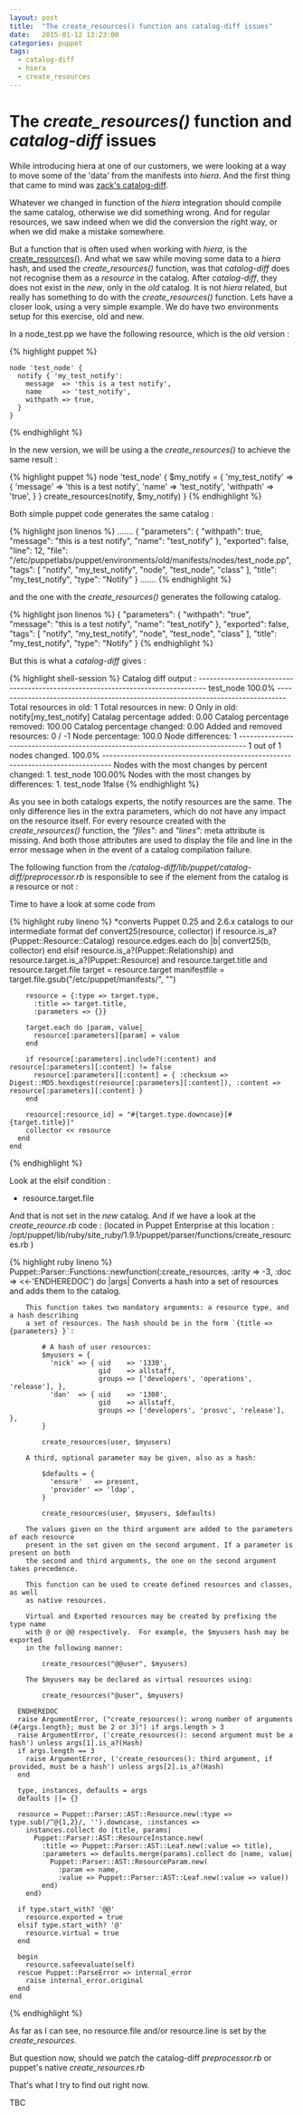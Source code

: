 ```yaml
---
layout: post
title:  "The create_resources() function ans catalog-diff issues"
date:   2015-01-12 13:23:00
categories: puppet
tags:
  - catalog-diff
  - hiera
  - create_resources
---
```

The *create_resources()* function and *catalog-diff* issues
=======================================================

While introducing hiera at one of our customers, we were looking at a way to move some of the 'data'
from the manifests into *hiera*.  And the first thing that came to mind was [zack's catalog-diff][catalog-diff].

Whatever we changed in function of the *hiera* integration should compile the same catalog, otherwise we did something wrong. And for regular resources, we saw indeed when we did the conversion the right way, or when we did make a mistake somewhere.

But a function that is often used when working with *hiera*, is the [create_resources()][create_resources]. And what we saw while moving some data to a *hiera* hash, and used the *create_resources()* function, was that *catalog-diff* does not recognise them as a *resource* in the catalog.  After *catalog-diff*, they does not exist in the *new*, only in the *old* catalog.  It is not *hiera* related, but really has something to do with the *create_resources()* function.
Lets have a closer look, using a very simple example.  We do have two environments setup for this exercise, old and new.

In a node_test.pp we have the following resource, which is the *old* version :

  {% highlight puppet %}

    node 'test_node' {
      notify { 'my_test_notify':
        message  => 'this is a test notify',
        name     => 'test_notify',
        withpath => true,
      }
    }
  {% endhighlight %}

In the new version, we will be using a the *create_resources()* to achieve the same result :

  {% highlight puppet %}
    node 'test_node' {
      $my_notify =  { 'my_test_notify' => { 'message' => 'this is a test notify',
                                            'name' => 'test_notify',
                                            'withpath' => 'true', } }
      create_resources(notify, $my_notify)
    }
  {% endhighlight %}

Both simple puppet code generates the same catalog  :

  {% highlight json linenos %}
     .......
     {
       "parameters": {
         "withpath": true,
         "message": "this is a test notify",
         "name": "test_notify"
       },
       "exported": false,
       "line": 12,
       "file": "/etc/puppetlabs/puppet/environments/old/manifests/nodes/test_node.pp",
       "tags": [
         "notify",
         "my_test_notify",
         "node",
         "test_node",
         "class"
       ],
       "title": "my_test_notify",
       "type": "Notify"
     }
     .......
  {% endhighlight %}

and the one with the *create_resources()* generates the following catalog.

  {% highlight json linenos %}
    {
      "parameters": {
        "withpath": "true",
        "message": "this is a test notify",
        "name": "test_notify"
      },
      "exported": false,
      "tags": [
        "notify",
        "my_test_notify",
        "node",
        "test_node",
        "class"
      ],
      "title": "my_test_notify",
      "type": "Notify"
    }
  {% endhighlight %}

But this is what a *catalog-diff* gives  :

  {% highlight shell-session %}
    Catalog diff output :
    --------------------------------------------------------------------------------
    test_node                                                                 100.0%
    --------------------------------------------------------------------------------
    Total resources in old: 1
    Total resources in new: 0
    Only in old:
        notify[my_test_notify]
    Catalag percentage added:       0.00
    Catalog percentage removed:     100.00
    Catalog percentage changed:     0.00
    Added and removed resources:    0 / -1
    Node percentage:        100.0
    Node differences:       1
    --------------------------------------------------------------------------------
    1 out of 1 nodes changed.                                                 100.0%
    --------------------------------------------------------------------------------
    Nodes with the most changes by percent changed:
    1. test_node                                                             100.00%
    Nodes with the most changes by differences:
    1. test_node                                                                  1false
  {% endhighlight %}

As you see in both catalogs experts, the notify resources are the same.  The only difference lies in the extra parameters, which do not have any impact on the resource itself.  For every resource created with the *create_resources()* function, the *"files":* and *"lines":* meta attribute is missing. And both those attributes are used to display the file and line in the error message when in the event of a catalog compilation failure.

The following function from the *<modulepath>/catalog-diff/lib/puppet/catalog-diff/preprocessor.rb* is responsible to see if the element from the catalog is a resource or not :

Time to have a look at some code from 

  {% highlight ruby lineno %}
    *converts Puppet 0.25 and 2.6.x catalogs to our intermediate format
    def convert25(resource, collector)
      if resource.is_a?(Puppet::Resource::Catalog)
        resource.edges.each do |b|
          convert25(b, collector)
        end
      elsif resource.is_a?(Puppet::Relationship) and resource.target.is_a?(Puppet::Resource) and resource.target.title and resource.target.file
        target = resource.target
        manifestfile = target.file.gsub("/etc/puppet/manifests/", "")

        resource = {:type => target.type,
          :title => target.title,
          :parameters => {}}

        target.each do |param, value|
          resource[:parameters][param] = value
        end

        if resource[:parameters].include?(:content) and resource[:parameters][:content] != false
          resource[:parameters][:content] = { :checksum => Digest::MD5.hexdigest(resource[:parameters][:content]), :content => resource[:parameters][:content] }
        end

        resource[:resource_id] = "#{target.type.downcase}[#{target.title}]"
        collector << resource
      end
    end
  {% endhighlight %}

Look at the elsif condition :

* resource.target.file

And that is not set in the *new* catalog.  And if we have a look at the *create_reource.rb* code :
(located in Puppet Enterprise at this location : /opt/puppet/lib/ruby/site_ruby/1.9.1/puppet/parser/functions/create_resources.rb )

  {% highlight ruby lineno %}
    Puppet::Parser::Functions::newfunction(:create_resources, :arity => -3, :doc => <<-'ENDHEREDOC') do |args|
        Converts a hash into a set of resources and adds them to the catalog.

        This function takes two mandatory arguments: a resource type, and a hash describing
        a set of resources. The hash should be in the form `{title => {parameters} }`:

            # A hash of user resources:
            $myusers = {
              'nick' => { uid    => '1330',
                          gid    => allstaff,
                          groups => ['developers', 'operations', 'release'], },
              'dan'  => { uid    => '1308',
                          gid    => allstaff,
                          groups => ['developers', 'prosvc', 'release'], },
            }

            create_resources(user, $myusers)

        A third, optional parameter may be given, also as a hash:

            $defaults = {
              'ensure'   => present,
              'provider' => 'ldap',
            }

            create_resources(user, $myusers, $defaults)

        The values given on the third argument are added to the parameters of each resource
        present in the set given on the second argument. If a parameter is present on both
        the second and third arguments, the one on the second argument takes precedence.

        This function can be used to create defined resources and classes, as well
        as native resources.

        Virtual and Exported resources may be created by prefixing the type name
        with @ or @@ respectively.  For example, the $myusers hash may be exported
        in the following manner:

            create_resources("@@user", $myusers)

        The $myusers may be declared as virtual resources using:

            create_resources("@user", $myusers)

      ENDHEREDOC
      raise ArgumentError, ("create_resources(): wrong number of arguments (#{args.length}; must be 2 or 3)") if args.length > 3
      raise ArgumentError, ('create_resources(): second argument must be a hash') unless args[1].is_a?(Hash)
      if args.length == 3
        raise ArgumentError, ('create_resources(): third argument, if provided, must be a hash') unless args[2].is_a?(Hash)
      end

      type, instances, defaults = args
      defaults ||= {}

      resource = Puppet::Parser::AST::Resource.new(:type => type.sub(/^@{1,2}/, '').downcase, :instances =>
        instances.collect do |title, params|
          Puppet::Parser::AST::ResourceInstance.new(
            :title => Puppet::Parser::AST::Leaf.new(:value => title),
            :parameters => defaults.merge(params).collect do |name, value|
              Puppet::Parser::AST::ResourceParam.new(
                :param => name,
                :value => Puppet::Parser::AST::Leaf.new(:value => value))
            end)
        end)

      if type.start_with? '@@'
        resource.exported = true
      elsif type.start_with? '@'
        resource.virtual = true
      end

      begin
        resource.safeevaluate(self)
      rescue Puppet::ParseError => internal_error
        raise internal_error.original
      end
    end
  {% endhighlight %}

As far as I can see, no resource.file and/or resource.line is set by the *create_resources*.

But question now, should we patch the catalog-diff *preprocessor.rb* or puppet's native *create_resources.rb*

That's what I try to find out right now.

TBC

[catalog-diff]: https://forge.puppetlabs.com/zack/catalog_diff
[create_resources]: https://docs.puppetlabs.com/references/latest/function.html#createresources
